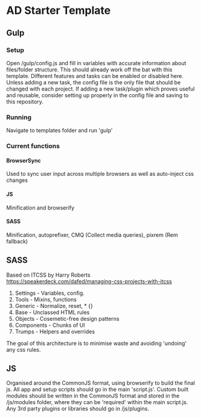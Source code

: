 # AD Starter Template

## Gulp
### Setup
Open /gulp/config.js and fill in variables with accurate information about files/folder structure. This should already work off the bat with this template. Different features and tasks can be enabled or disabled here. Unless adding a new task, the config file is the only file that should be changed with each project. If adding a new task/plugin which proves useful and reusable, consider setting up properly in the config file and saving to this repository.

### Running
Navigate to templates folder and run 'gulp'

### Current functions
#### BrowserSync
Used to sync user input across multiple browsers as well as auto-inject css changes

#### JS
Minification and browserify

#### SASS
Minification, autoprefixer, CMQ (Collect media queries), pixrem (Rem fallback)

## SASS
Based on ITCSS by Harry Roberts
https://speakerdeck.com/dafed/managing-css-projects-with-itcss

1. Settings 		- Variables, config.
2. Tools 			- Mixins, functions
3. Generic 		- Normalize, reset, * {}
4. Base 			- Unclassed HTML rules
5. Objects 		- Cosemetic-free design patterns
6. Components 	- Chunks of UI
7. Trumps 		- Helpers and overrides

The goal of this architecture is to minimise waste and avoiding 'undoing' any css rules. 

## JS
Organised around the CommonJS format, using browserify to build the final js. All app and setup scripts should go in the main 'script.js'. Custom built modules should be written in the CommonJS format and stored in the /js/modules folder, where they can be 'required' within the main script.js. Any 3rd party plugins or libraries should go in /js/plugins.